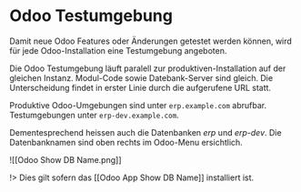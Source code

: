 # Odoo Testumgebung

Damit neue Odoo Features oder Änderungen getestet werden können, wird für jede Odoo-Installation eine Testumgebung angeboten.

Die Odoo Testumgebung läuft paralell zur produktiven-Installation auf der gleichen Instanz. Modul-Code sowie Datebank-Server sind gleich. Die Unterscheidung findet in erster Linie durch die aufgerufene URL statt.

Produktive Odoo-Umgebungen sind unter `erp.example.com` abrufbar.  
Testumgebungen unter `erp-dev.example.com`.

Dementesprechend heissen auch die Datenbanken *erp* und *erp-dev*. Die Datenbanknamen sind oben rechts im Odoo-Menu ersichtlich.

![[Odoo Show DB Name.png]]

!> Dies gilt sofern das [[Odoo App Show DB Name]] installiert ist.